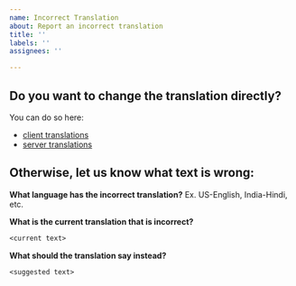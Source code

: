 ```yaml
---
name: Incorrect Translation
about: Report an incorrect translation
title: ''
labels: ''
assignees: ''

---
```


## Do you want to change the translation directly?

You can do so here:
  - [client translations](/client/src/i18n/translations.ts)
  - [server translations](/server/src/i18n/translations.ts)

## Otherwise, let us know what text is wrong:

**What language has the incorrect translation?**
Ex. US-English, India-Hindi, etc.

**What is the current translation that is incorrect?**
```txt
<current text>
```

**What should the translation say instead?**
```txt
<suggested text>
```
